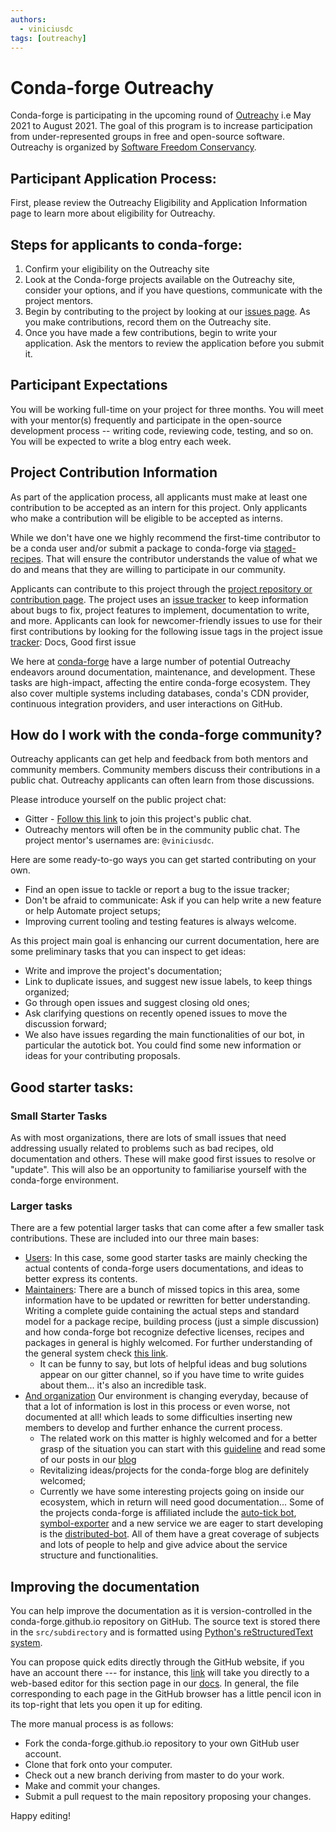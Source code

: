 ```yaml
---
authors:
  - viniciusdc
tags: [outreachy]
---
```


# Conda-forge Outreachy

Conda-forge is participating in the upcoming round of
[Outreachy](https://www.outreachy.org/) i.e May 2021 to August 2021. The
goal of this program is to increase participation from under-represented
groups in free and open-source software. Outreachy is organized by
[Software Freedom Conservancy](https://sfconservancy.org/).

<!--truncate-->

## Participant Application Process:

First, please review the Outreachy Eligibility and Application
Information page to learn more about eligibility for Outreachy.

## Steps for applicants to conda-forge:

1. Confirm your eligibility on the Outreachy site
2. Look at the Conda-forge projects available on the Outreachy site,
   consider your options, and if you have questions, communicate with the
   project mentors.
3. Begin by contributing to the project by looking at our [issues
   page](https://github.com/conda-forge/conda-forge.github.io/issues).
   As you make contributions, record them on the Outreachy site.
4. Once you have made a few contributions, begin to write your application. 
   Ask the mentors to review the application before you submit it.

## Participant Expectations

You will be working full-time on your project for three months. You will
meet with your mentor(s) frequently and participate in the open-source
development process -- writing code, reviewing code, testing, and so
on. You will be expected to write a blog entry each week.

## Project Contribution Information

As part of the application process, all applicants must make at least
one contribution to be accepted as an intern for this project. Only
applicants who make a contribution will be eligible to be accepted as
interns.

While we don't have one we highly recommend the first-time contributor
to be a conda user and/or submit a package to conda-forge via
[staged-recipes](https://github.com/conda-forge/staged-recipes). That
will ensure the contributor understands the value of what we do and
means that they are willing to participate in our community.

Applicants can contribute to this project through the [project
repository or contribution page](https://conda-forge.org/#contribute).
The project uses an [issue
tracker](https://github.com/conda-forge/conda-forge.github.io/issues) to
keep information about bugs to fix, project features to implement,
documentation to write, and more. Applicants can look for
newcomer-friendly issues to use for their first contributions by looking
for the following issue tags in the project issue
[tracker](https://github.com/conda-forge/conda-forge.github.io/issues):
Docs, Good first issue

We here at [conda-forge](https://conda-forge.org/#contribute) have a
large number of potential Outreachy endeavors around documentation,
maintenance, and development. These tasks are high-impact, affecting the
entire conda-forge ecosystem. They also cover multiple systems including
databases, conda's CDN provider, continuous integration providers, and
user interactions on GitHub.

## How do I work with the conda-forge community?

Outreachy applicants can get help and feedback from both mentors and
community members. Community members discuss their contributions in a
public chat. Outreachy applicants can often learn from those
discussions.

Please introduce yourself on the public project chat:

- Gitter - [Follow this
link](https://gitter.im/conda-forge/conda-forge.github.io) to join this
project's public chat.
- Outreachy mentors will often be in the community public chat. The
project mentor's usernames are: `@viniciusdc`.

Here are some ready-to-go ways you can get started contributing on your
own.

- Find an open issue to tackle or report a bug to the issue tracker;
- Don't be afraid to communicate: Ask if you can help write a new
  feature or help Automate project setups;
- Improving current tooling and testing features is always welcome.

As this project main goal is enhancing our current documentation, here
are some preliminary tasks that you can inspect to get ideas:

-   Write and improve the project's documentation;
-   Link to duplicate issues, and suggest new issue labels, to keep
    things organized;
-   Go through open issues and suggest closing old ones;
-   Ask clarifying questions on recently opened issues to move the
    discussion forward;
-   We also have issues regarding the main functionalities of our bot,
    in particular the autotick bot. You could find some new information
    or ideas for your contributing proposals.

## Good starter tasks:

### Small Starter Tasks

As with most organizations, there are lots of small issues that need
addressing usually related to problems such as bad recipes, old
documentation and others. These will make good first issues to resolve
or "update". This will also be an opportunity to familiarise yourself
with the conda-forge environment.

### Larger tasks

There are a few potential larger tasks that can come after a few smaller
task contributions. These are included into our three main bases:

-   [Users](https://conda-forge.org/docs/user/00_intro.html): In this
    case, some good starter tasks are mainly checking the actual
    contents of conda-forge users documentations, and ideas to better
    express its contents.
-   [Maintainers](https://conda-forge.org/docs/maintainer/00_intro.html):
    There are a bunch of missed topics in this area, some information
    have to be updated or rewritten for better understanding. Writing a
    complete guide containing the actual steps and standard model for a
    package recipe, building process (just a simple discussion) and how
    conda-forge bot recognize defective licenses, recipes and packages
    in general is highly welcomed. For further understanding of the
    general system check [this
    link](https://conda-forge.org/docs/maintainer/infrastructure.html).
    -   It can be funny to say, but lots of helpful ideas and bug
        solutions appear on our gitter channel, so if you have time to
        write guides about them... it's also an incredible task.
-   [And organization](https://conda-forge.org/docs/orga/00_intro.html)
    Our environment is changing everyday, because of that a lot of
    information is lost in this process or even worse, not documented at
    all! which leads to some difficulties inserting new members to
    develop and further enhance the current process.
    -   The related work on this matter is highly welcomed and for a
        better grasp of the situation you can start with this
        [guideline](https://conda-forge.org/docs/orga/guidelines.html)
        and read some of our posts in our
        [blog](https://conda-forge.org/blog/blog/)
    -   Revitalizing ideas/projects for the conda-forge blog are
        definitely welcomed;
    -   Currently we have some interesting projects going on inside our
        ecosystem, which in return will need good documentation... Some
        of the projects conda-forge is affiliated include the [auto-tick
        bot](https://github.com/regro/cf-scripts),
        [symbol-exporter](https://github.com/symbol-management/symbol-exporter)
        and a new service we are eager to start developing is the
        [distributed-bot](https://github.com/regro/cf-scripts/issues/1367).
        All of them have a great coverage of subjects and lots of people
        to help and give advice about the service structure and
        functionalities.

## Improving the documentation

You can help improve the documentation as it is version-controlled in
the conda-forge.github.io repository on GitHub. The source text is
stored there in the `src/subdirectory` and is formatted using [Python's
reStructuredText system](https://wiki.python.org/moin/reStructuredText).

You can propose quick edits directly through the GitHub website, if you
have an account there --- for instance, this
[link](https://github.com/conda-forge/conda-forge.github.io/edit/master/src/user/contributing.rst)
will take you directly to a web-based editor for this section page in
our
[docs](https://conda-forge.org/docs/user/contributing.html#improve-docs).
In general, the file corresponding to each page in the GitHub browser
has a little pencil icon in its top-right that lets you open it up for
editing.

The more manual process is as follows:

-   Fork the conda-forge.github.io repository to your own GitHub user
    account.
-   Clone that fork onto your computer.
-   Check out a new branch deriving from master to do your work.
-   Make and commit your changes.
-   Submit a pull request to the main repository proposing your changes.

Happy editing!
